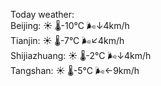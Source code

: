 Today weather:  
Beijing: ☀️ 🌡️-10°C 🌬️↓4km/h  
Tianjin: ☀️ 🌡️-7°C 🌬️↙4km/h  
Shijiazhuang: ☀️ 🌡️-2°C 🌬️↓4km/h  
Tangshan: ☀️ 🌡️-5°C 🌬️←9km/h  
